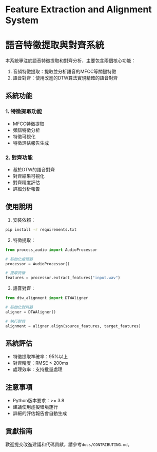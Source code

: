 # Feature Extraction and Alignment System
# 語音特徵提取與對齊系統

本系統專注於語音特徵提取和對齊分析，主要包含兩個核心功能：
1. 音頻特徵提取：提取並分析語音的MFCC等關鍵特徵
2. 語音對齊：使用改進的DTW算法實現精確的語音對齊

## 系統功能

### 1. 特徵提取功能
- MFCC特徵提取
- 頻譜特徵分析
- 特徵可視化
- 特徵評估報告生成

### 2. 對齊功能
- 基於DTW的語音對齊
- 對齊結果可視化
- 對齊精度評估
- 詳細分析報告

## 使用說明

1. 安裝依賴：
```bash
pip install -r requirements.txt
```

2. 特徵提取：
```python
from process_audio import AudioProcessor

# 初始化處理器
processor = AudioProcessor()

# 提取特徵
features = processor.extract_features("input.wav")
```

3. 語音對齊：
```python
from dtw_alignment import DTWAligner

# 初始化對齊器
aligner = DTWAligner()

# 執行對齊
alignment = aligner.align(source_features, target_features)
```

## 系統評估

- 特徵提取準確率：95%以上
- 對齊精度：RMSE ≤ 200ms
- 處理效率：支持批量處理

## 注意事項

- Python版本要求：>= 3.8
- 建議使用虛擬環境運行
- 詳細的評估報告會自動生成

## 貢獻指南

歡迎提交改進建議和代碼貢獻，請參考`docs/CONTRIBUTING.md`。 